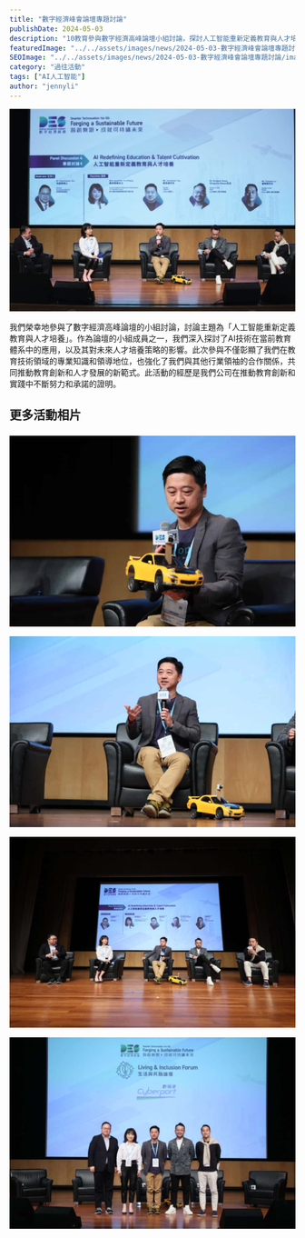 ```yaml
---
title: "數字經濟峰會論壇專題討論"
publishDate: 2024-05-03
description: "10教育參與數字經濟高峰論壇小組討論，探討人工智能重新定義教育與人才培養主題，展現教育技術領域專業知識，推動教育創新和人才發展新範式。"
featuredImage: "../../assets/images/news/2024-05-03-數字經濟峰會論壇專題討論/image1.jpg"
SEOImage: "../../assets/images/news/2024-05-03-數字經濟峰會論壇專題討論/image1.jpg"
category: "過往活動"
tags: ["AI人工智能"]
author: "jennyli"
---
```


![](../../assets/images/news/2024-05-03-數字經濟峰會論壇專題討論/image2.jpg)

我們榮幸地參與了數字經濟高峰論壇的小組討論，討論主題為「人工智能重新定義教育與人才培養」。作為論壇的小組成員之一，我們深入探討了AI技術在當前教育體系中的應用，以及其對未來人才培養策略的影響。此次參與不僅彰顯了我們在教育技術領域的專業知識和領導地位，也強化了我們與其他行業領袖的合作關係，共同推動教育創新和人才發展的新範式。此活動的經歷是我們公司在推動教育創新和實踐中不斷努力和承諾的證明。

## 更多活動相片

### 

![](../../assets/images/news/2024-05-03-數字經濟峰會論壇專題討論/image3.jpg)

![](../../assets/images/news/2024-05-03-數字經濟峰會論壇專題討論/image4.jpg)

![](../../assets/images/news/2024-05-03-數字經濟峰會論壇專題討論/image5.jpg)

![](../../assets/images/news/2024-05-03-數字經濟峰會論壇專題討論/image6.jpg)
